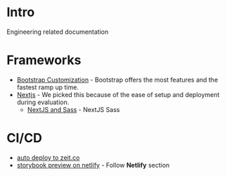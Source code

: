 # Intro

Engineering related documentation

# Frameworks
* [Bootstrap Customization](https://getbootstrap.com/docs/4.4/getting-started/theming/) - Bootstrap offers the most features and the fastest ramp up time.
* [Nextjs](https://nextjs.org/) - We picked this because of the ease of setup and deployment during evaluation.
   * [NextJS and Sass](https://github.com/zeit/next-plugins/tree/master/packages/next-sass) - NextJS Sass

# CI/CD
* [auto deploy to zeit.co](https://zeit.co/docs/v2/git-integrations/zeit-now-for-github)
* [storybook preview on netlify](https://www.learnstorybook.com/intro-to-storybook/react/en/deploy/) - Follow **Netlify** section
